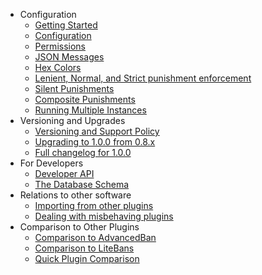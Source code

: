 * Configuration
  * [Getting Started](Getting-Started)
  * [Configuration](Configuration)
  * [Permissions](Permissions)
  * [JSON Messages](JSON-Messages)
  * [Hex Colors](Color-Codes)
  * [Lenient, Normal, and Strict punishment enforcement](Punishment-Enforcement_-Lenient,-Normal,-and-Strict-settings)
  * [Silent Punishments](Silent-Punishments)
  * [Composite Punishments](Guide-to-Composite-Punishments)
  * [Running Multiple Instances](Running-Multiple-Instances)
* Versioning and Upgrades
  * [Versioning and Support Policy](Versioning-and-Support-Policies)
  * [Upgrading to 1.0.0 from 0.8.x](Upgrading-to-LibertyBans-1.0.0-from-0.8.x)
  * [Full changelog for 1.0.0](Changes-in-LibertyBans-1.0.0)
* For Developers
  * [Developer API](Developer-API)
  * [The Database Schema](The-Database-Schema)
* Relations to other software
  * [Importing from other plugins](Importing-from-Other-Plugins)
  * [Dealing with misbehaving plugins](Event-was-previously-blocked-by-the-server-or-another-plugin...)
* Comparison to Other Plugins
  * [Comparison to AdvancedBan](Detailed-Comparison-to-AdvancedBan)
  * [Comparison to LiteBans](Comparison-to-LiteBans)
  * [Quick Plugin Comparison](Quick-Plugin-Comparison)
  